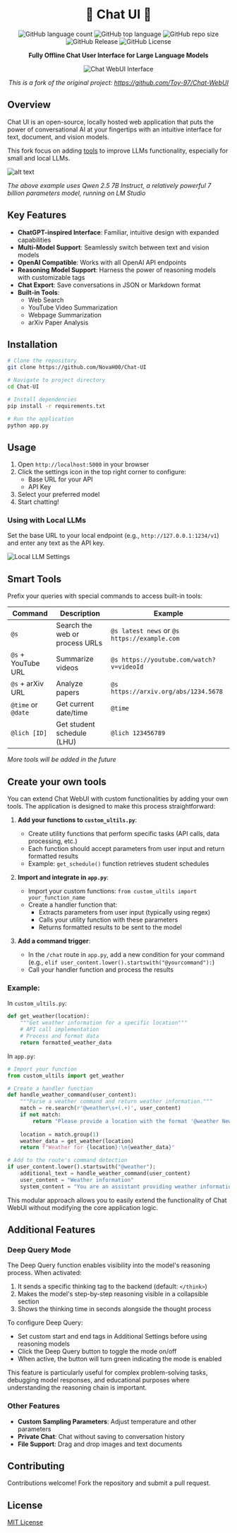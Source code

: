 <div align="center">
  <h1>💫 Chat UI 🤖</h1>
  
  <p>
    <img alt="GitHub language count" src="https://img.shields.io/github/languages/count/Toy-97/Chat-WebUI">
    <img alt="GitHub top language" src="https://img.shields.io/github/languages/top/Toy-97/Chat-WebUI">
    <img alt="GitHub repo size" src="https://img.shields.io/github/repo-size/Toy-97/Chat-WebUI">
    <img alt="GitHub Release" src="https://img.shields.io/github/v/release/Toy-97/Chat-WebUI">
    <img alt="GitHub License" src="https://img.shields.io/github/license/Toy-97/Chat-WebUI">
  </p>

  <strong>Fully Offline Chat User Interface for Large Language Models</strong>
  
  <img src="imgs/introduction.png" alt="Chat WebUI Interface">
  
  <p><i>This is a fork of the original project: <a href="https://github.com/Toy-97/Chat-WebUI">https://github.com/Toy-97/Chat-WebUI</a></i></p>
</div>

## Overview
Chat UI is an open-source, locally hosted web application that puts the power of conversational AI at your fingertips with an intuitive interface for text, document, and vision models.

This fork focus on adding [tools](#smart-tools) to improve LLMs functionality, especially for small and local LLMs.

![alt text](imgs/overview.png)
<p><i>The above example uses Qwen 2.5 7B Instruct, a relatively powerful 7 billion parameters model, running on LM Studio</i></p>

## Key Features
- **ChatGPT-inspired Interface**: Familiar, intuitive design with expanded capabilities
- **Multi-Model Support**: Seamlessly switch between text and vision models
- **OpenAI Compatible**: Works with all OpenAI API endpoints
- **Reasoning Model Support**: Harness the power of reasoning models with customizable tags
- **Chat Export**: Save conversations in JSON or Markdown format
- **Built-in Tools**:
  - Web Search
  - YouTube Video Summarization
  - Webpage Summarization
  - arXiv Paper Analysis

## Installation

```bash
# Clone the repository
git clone https://github.com/NovaH00/Chat-UI

# Navigate to project directory
cd Chat-UI

# Install dependencies
pip install -r requirements.txt

# Run the application
python app.py
```

## Usage

1. Open `http://localhost:5000` in your browser
2. Click the settings icon in the top right corner to configure:
   - Base URL for your API
   - API Key
3. Select your preferred model
4. Start chatting!

### Using with Local LLMs
Set the base URL to your local endpoint (e.g., `http://127.0.0.1:1234/v1`) and enter any text as the API key.

![Local LLM Settings](imgs/local-llm-settings.png)

## Smart Tools

Prefix your queries with special commands to access built-in tools:

| Command | Description | Example |
|---------|-------------|---------|
| `@s` | Search the web or process URLs | `@s latest news` or `@s https://example.com` |
| `@s` + YouTube URL | Summarize videos | `@s https://youtube.com/watch?v=videoId` |
| `@s` + arXiv URL | Analyze papers | `@s https://arxiv.org/abs/1234.5678` |
| `@time` or `@date` | Get current date/time | `@time` |
| `@lich [ID]` | Get student schedule (LHU) | `@lich 123456789` |

*More tools will be added in the future*

## Create your own tools

You can extend Chat WebUI with custom functionalities by adding your own tools. The application is designed to make this process straightforward:

1. **Add your functions to `custom_ultils.py`**:
   - Create utility functions that perform specific tasks (API calls, data processing, etc.)
   - Each function should accept parameters from user input and return formatted results
   - Example: `get_schedule()` function retrieves student schedules

2. **Import and integrate in `app.py`**:
   - Import your custom functions: `from custom_ultils import your_function_name`
   - Create a handler function that:
     - Extracts parameters from user input (typically using regex)
     - Calls your utility function with these parameters
     - Returns formatted results to be sent to the model

3. **Add a command trigger**:
   - In the `/chat` route in `app.py`, add a new condition for your command (e.g., `elif user_content.lower().startswith("@yourcommand"):`)
   - Call your handler function and process the results

### Example:

In `custom_ultils.py`:
```python
def get_weather(location):
    """Get weather information for a specific location"""
    # API call implementation
    # Process and format data
    return formatted_weather_data
```

In `app.py`:
```python
# Import your function
from custom_ultils import get_weather

# Create a handler function
def handle_weather_command(user_content):
    """Parse a weather command and return weather information."""
    match = re.search(r'@weather\s+(.+)', user_content)
    if not match:
        return "Please provide a location with the format '@weather New York'"
    
    location = match.group(1)
    weather_data = get_weather(location)
    return f"Weather for {location}:\n{weather_data}"

# Add to the route's command detection
if user_content.lower().startswith("@weather"):
    additional_text = handle_weather_command(user_content)
    user_content = "Weather information"
    system_content = "You are an assistant providing weather information."
```

This modular approach allows you to easily extend the functionality of Chat WebUI without modifying the core application logic.

## Additional Features

### Deep Query Mode
The Deep Query function enables visibility into the model's reasoning process. When activated:

1. It sends a specific thinking tag to the backend (default: `</think>`)
2. Makes the model's step-by-step reasoning visible in a collapsible section
3. Shows the thinking time in seconds alongside the thought process

To configure Deep Query:
- Set custom start and end tags in Additional Settings before using reasoning models
- Click the Deep Query button to toggle the mode on/off
- When active, the button will turn green indicating the mode is enabled

This feature is particularly useful for complex problem-solving tasks, debugging model responses, and educational purposes where understanding the reasoning chain is important.

### Other Features
- **Custom Sampling Parameters**: Adjust temperature and other parameters
- **Private Chat**: Chat without saving to conversation history
- **File Support**: Drag and drop images and text documents

## Contributing
Contributions welcome! Fork the repository and submit a pull request.

## License
[MIT License](LICENSE)
